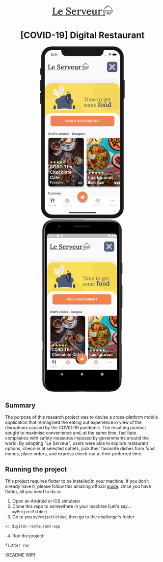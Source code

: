 <h1 align="center">
  <img width="200" src=".github/logo.jpg">
  <br>
  <br>
  [COVID-19] Digital Restaurant
  <br>
</h1>

<p align="middle">
  <img src=".github/ios_app_preview.jpg" height="560" hspace="24" />
  <img src=".github/android_app_preview.jpg" height="560" />
</p>

## Summary

The purpose of this research project was to devise a cross-platform mobile application that reimagined the eating out experience in view of the disruptions caused by the COVID-19 pandemic. The resulting product sought to maximise convenience and, at the same time, facilitate compliance with safety measures imposed by governments around the world. By adopting "Le Serveur", users were able to explore restaurant options, check-in at selected outlets, pick their favourite dishes from food menus, place orders, and express check-out at their preferred time.

## Running the project

This project requires flutter to be installed in your machine. If you don't already have it, please follow this amazing official [guide](https://flutter.dev/docs/get-started/install). Once you have flutter, all you need to do is:
1. Open an Android or iOS simulator
2. Clone this repo to somewhere in your machine (Let's say... `myProjectFolder`)
3. Go to you `myProjectFolder`, then go to the challenge's folder
```bash
cd digital-restaurant-app
````
4. Run the project!
```bash
flutter run
```

(README WIP)

